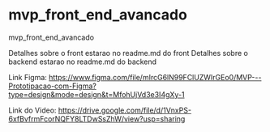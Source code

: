 # mvp_front_end_avancado
mvp_front_end_avancado


Detalhes sobre o front estarao no readme.md do front
Detalhes sobre o backend estarao no readme.md do backend

Link Figma: https://www.figma.com/file/mIrcG6lN99FClUZWIrGEo0/MVP---Prototipacao-com-Figma?type=design&mode=design&t=MfohUjVd3e3I4gXy-1 

Link do Video: https://drive.google.com/file/d/1VnxPS-6xfBvfrmFcorNQFY8LTDwSsZhW/view?usp=sharing

